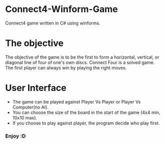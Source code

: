 # Connect4-Winform-Game
Connect4 game written in C# using winforms.
# The objective
The objective of the game is to be the first to form a horizontal, vertical, or diagonal line of four of one's own discs.
Connect Four is a solved game. The first player can always win by playing the right moves.
# User Interface
- The game can be played against Player Vs Player or Player Vs Computer(no AI).
- You can choose the size of the board in the start of the game (4x4 min, 10x10 max).
- If you choose to play against player, the program decide who play first.

### Enjoy :D
